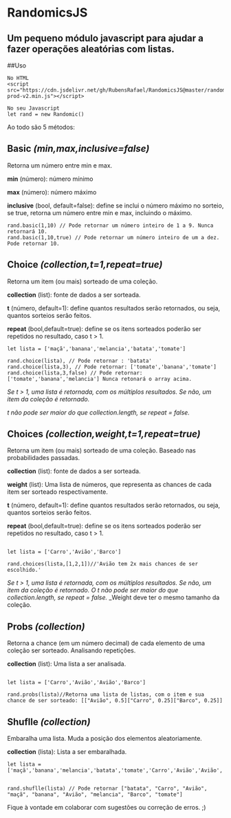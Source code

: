 # RandomicsJS
## Um pequeno módulo javascript para ajudar a fazer operações aleatórias com listas.

##Uso

~~~
No HTML
<script src="https://cdn.jsdelivr.net/gh/RubensRafael/RandomicsJS@master/randomics-prod-v2.min.js"></script>

No seu Javascript
let rand = new Randomic()
~~~

Ao todo são 5 métodos:

## Basic _(min,max,inclusive=false)_

Retorna um número entre min e max.

__min__ (número): número mínimo

__max__ (número): número máximo

__inclusive__ (bool, default=false): define se inclui o número máximo no sorteio, se true, retorna um número entre min e max, incluindo o máximo.

~~~
rand.basic(1,10) // Pode retornar um número inteiro de 1 a 9. Nunca retornará 10.
rand.basic(1,10,true) // Pode retornar um número inteiro de um a dez. Pode retornar 10.
~~~

## Choice _(collection,t=1,repeat=true)_

Retorna um item (ou mais) sorteado de uma coleção. 

__collection__ (list): fonte de dados a ser sorteada.

__t__ (número, default=1): define quantos resultados serão retornados, ou seja, quantos sorteios serão feitos.

__repeat__ (bool,default=true): define se os itens sorteados poderão ser repetidos no resultado, caso t > 1.

~~~
let lista = ['maçã','banana','melancia','batata','tomate']

rand.choice(lista), // Pode retornar : 'batata'
rand.choice(lista,3), // Pode retornar: ['tomate','banana','tomate']
rand.choice(lista,3,false) // Pode retornar: ['tomate','banana','melancia'] Nunca retonará o array acima.
~~~

_Se t > 1, uma lista é retornada, com os múltiplos resultados. Se não, um item da coleção é retornado._

_t não pode ser maior do que collection.length, se repeat = false._

## Choices _(collection,weight,t=1,repeat=true)_

Retorna um item (ou mais) sorteado de uma coleção. Baseado nas probabilidades passadas.

__collection__ (list): fonte de dados a ser sorteada.

__weight__ (list): Uma lista de números, que representa as chances de cada item ser sorteado respectivamente.

__t__ (número, default=1): define quantos resultados serão retornados, ou seja, quantos sorteios serão feitos.

__repeat__ (bool,default=true): define se os itens sorteados poderão ser repetidos no resultado, caso t > 1.

~~~

let lista = ['Carro','Avião','Barco']

rand.choices(lista,[1,2,1])//'Avião tem 2x mais chances de ser escolhido.'
~~~

_Se t > 1, uma lista é retornada, com os múltiplos resultados. Se não, um item da coleção é retornado._
_O t não pode ser maior do que collection.length, se repeat = false._
_Weight deve ter o mesmo tamanho da coleção.

## Probs _(collection)_

Retorna a chance (em um número decimal) de cada elemento de uma coleção ser sorteado. Analisando repetições.

__collection__ (list): Uma lista a ser analisada.

~~~

let lista = ['Carro','Avião','Avião','Barco']

rand.probs(lista)//Retorna uma lista de listas, com o item e sua chance de ser sorteado: [["Avião", 0.5]["Carro", 0.25]["Barco", 0.25]]
~~~


## Shuflle _(collection)_

Embaralha uma lista. Muda a posição dos elementos aleatoriamente.

__collection__ (lista): Lista a ser embaralhada.

~~~
let lista = ['maçã','banana','melancia','batata','tomate','Carro','Avião','Avião','Barco']


rand.shuflle(lista) // Pode retornar ["batata", "Carro", "Avião", "maçã", "banana", "Avião", "melancia", "Barco", "tomate"]
~~~


Fique à vontade em colaborar com sugestões ou correção de erros. ;)













